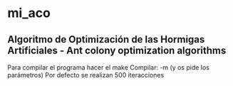 # mi_aco
Algoritmo de Optimización de las Hormigas Artificiales - Ant colony optimization algorithms
---
Para compilar el programa hacer el make
Compilar: -m (y os pide los parámetros)
Por defecto se realizan 500 iteracciones
